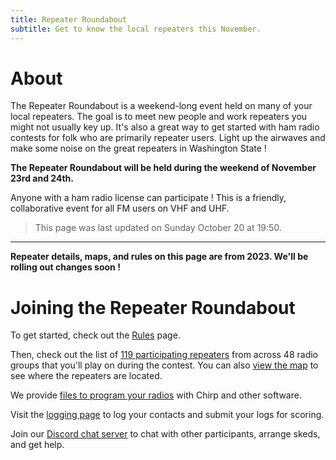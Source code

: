 ```yaml
---
title: Repeater Roundabout
subtitle: Get to know the local repeaters this November.
---
```


# About

The Repeater Roundabout is a weekend-long event held on many of your local repeaters. The goal is to meet new people and work repeaters you might not usually key up. It's also a great way to get started with ham radio contests for folk who are primarily repeater users. Light up the airwaves and make some noise on the great repeaters in Washington State !

**The Repeater Roundabout will be held during the weekend of November 23rd and 24th.**

Anyone with a ham radio license can participate ! This is a friendly, collaborative event for all FM users on VHF and UHF.

> This page was last updated on Sunday October 20 at 19:50.

---

**Repeater details, maps, and rules on this page are from 2023. We'll be rolling out changes soon !**


# Joining the Repeater Roundabout

To get started, check out the [Rules](./rules) page.

Then, check out the list of [119 participating repeaters](./repeaters) from across 48 radio groups that you'll play on during the contest. You can also [view the map](./map) to see where the repeaters are located.

We provide [files to program your radios](./files) with Chirp and other software.

Visit the [logging page](./logging) to log your contacts and submit your logs for scoring.

Join our [Discord chat server](https://discord.gg/BBpbESxSCm) to chat with other participants, arrange skeds, and get help.


